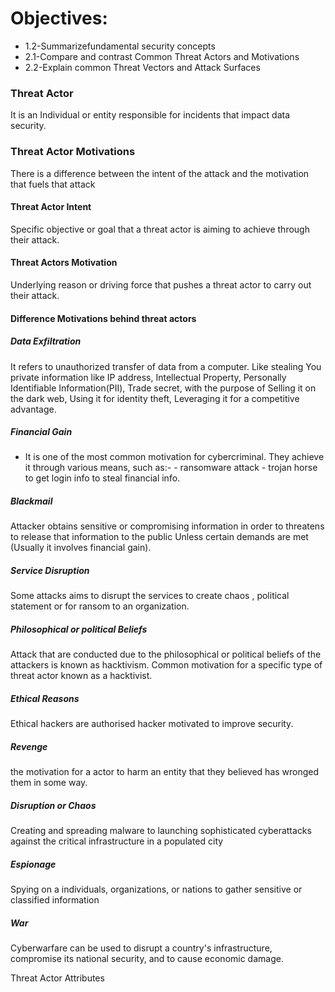 # Objectives:

- 1.2-Summarizefundamental security concepts  
- 2.1-Compare and contrast Common Threat Actors and Motivations 
- 2.2-Explain common Threat Vectors and Attack Surfaces

### Threat Actor 

It is an Individual or entity responsible for incidents that impact data security. 
### Threat Actor Motivations 
 There is a difference between the intent of the attack and the motivation that fuels that attack 
#### Threat Actor Intent
  Specific objective or goal that a threat actor is aiming to achieve through their attack.
#### Threat Actors Motivation
Underlying reason or driving force that pushes a threat actor to carry out their attack.

#### Difference Motivations behind threat actors
##### Data Exfiltration 
 It refers to unauthorized transfer of data from a computer. Like stealing You private information like IP address, Intellectual Property, Personally Identifiable Information(PII), Trade secret,  with the purpose of Selling it on the dark web, Using it for identity theft, Leveraging it for a competitive advantage.
##### Financial Gain 
  - It is one of the most common motivation for cybercriminal. They achieve it through various means, such as:-   - ransomware  attack
                        - trojan horse to get login info to steal financial info.
##### Blackmail
 Attacker obtains sensitive or compromising information in order to threatens to release that information to the public Unless certain demands are met (Usually it involves financial gain).
##### Service Disruption 
  Some attacks aims to disrupt the services to create chaos , political statement or for ransom to an organization.

##### Philosophical or political Beliefs 
 Attack that are conducted due to the philosophical or political beliefs of the attackers is known as hacktivism.  Common motivation for a specific type of threat actor known as a hacktivist.

##### Ethical Reasons
 Ethical hackers are authorised hacker motivated to improve security.

##### Revenge
  the motivation for a actor to harm an entity that they believed has wronged them in some way.

##### Disruption or Chaos 
  Creating and spreading malware to launching sophisticated cyberattacks against the critical infrastructure in a populated city
  
##### Espionage 
 Spying on a individuals, organizations, or nations to gather sensitive or classified information

##### War 
  Cyberwarfare can be used to disrupt a country's infrastructure, compromise its national security, and to cause economic damage.

Threat Actor Attributes
